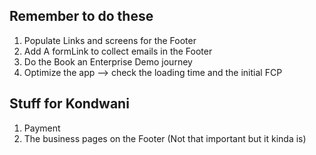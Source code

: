 ## Remember to do these

1. Populate Links and screens for the Footer
2. Add A formLink to collect emails in the Footer
3. Do the Book an Enterprise Demo journey
4. Optimize the app --> check the loading time and the initial FCP

## Stuff for Kondwani

1. Payment
2. The business pages on the Footer (Not that important but it kinda is)
